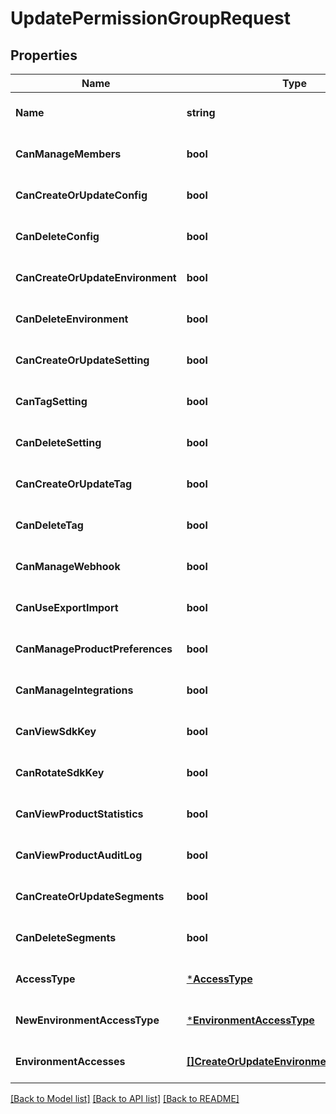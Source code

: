 # UpdatePermissionGroupRequest

## Properties
Name | Type | Description | Notes
------------ | ------------- | ------------- | -------------
**Name** | **string** |  | [optional] [default to null]
**CanManageMembers** | **bool** |  | [optional] [default to null]
**CanCreateOrUpdateConfig** | **bool** |  | [optional] [default to null]
**CanDeleteConfig** | **bool** |  | [optional] [default to null]
**CanCreateOrUpdateEnvironment** | **bool** |  | [optional] [default to null]
**CanDeleteEnvironment** | **bool** |  | [optional] [default to null]
**CanCreateOrUpdateSetting** | **bool** |  | [optional] [default to null]
**CanTagSetting** | **bool** |  | [optional] [default to null]
**CanDeleteSetting** | **bool** |  | [optional] [default to null]
**CanCreateOrUpdateTag** | **bool** |  | [optional] [default to null]
**CanDeleteTag** | **bool** |  | [optional] [default to null]
**CanManageWebhook** | **bool** |  | [optional] [default to null]
**CanUseExportImport** | **bool** |  | [optional] [default to null]
**CanManageProductPreferences** | **bool** |  | [optional] [default to null]
**CanManageIntegrations** | **bool** |  | [optional] [default to null]
**CanViewSdkKey** | **bool** |  | [optional] [default to null]
**CanRotateSdkKey** | **bool** |  | [optional] [default to null]
**CanViewProductStatistics** | **bool** |  | [optional] [default to null]
**CanViewProductAuditLog** | **bool** |  | [optional] [default to null]
**CanCreateOrUpdateSegments** | **bool** |  | [optional] [default to null]
**CanDeleteSegments** | **bool** |  | [optional] [default to null]
**AccessType** | [***AccessType**](AccessType.md) |  | [optional] [default to null]
**NewEnvironmentAccessType** | [***EnvironmentAccessType**](EnvironmentAccessType.md) |  | [optional] [default to null]
**EnvironmentAccesses** | [**[]CreateOrUpdateEnvironmentAccessModel**](CreateOrUpdateEnvironmentAccessModel.md) |  | [optional] [default to null]

[[Back to Model list]](../README.md#documentation-for-models) [[Back to API list]](../README.md#documentation-for-api-endpoints) [[Back to README]](../README.md)

